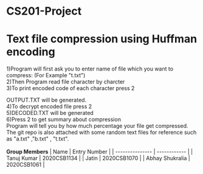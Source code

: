 # CS201-Project
# Text file compression using Huffman encoding<br />
1)Program will first ask you to enter name of file which you want to compress: (For Example "t.txt")<br />
2)Then Program read file character by charcter<br />
3)To print encoded code of each character press 2<br />

OUTPUT.TXT  will be generated.<br />
4)To decrypt encoded file press 2<br />
5)DECODED.TXT will be generated<br />
6)Press 2 to get summary about compression<br />
Program will tell you by how much percentage your file get compressed.<br />
The git repo is also attached with some random text files for reference such as "a.txt" ,"b.txt" , "t.txt".<br /><br />
**Group Members**
| Name            | Entry Number |
| --------------- | ------------ |
| Tanuj Kumar | 2020CSB1134  |
| Jatin | 2020CSB1070  |
| Abhay Shukralia | 2020CSB1061 |
